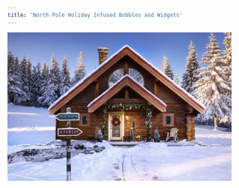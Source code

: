 ```yaml
---
title: 'North Pole Holiday Infused Bobbles and Widgets'
---
```


<img align ="right" src="Images/NorthPole.jpg">

<div id="divicw" data-bind="18948ec1-9cc6-11ed-9e4c-02b6c62f50eb" data-org=""></div>
<script src="scripts/connect.js"> </script>